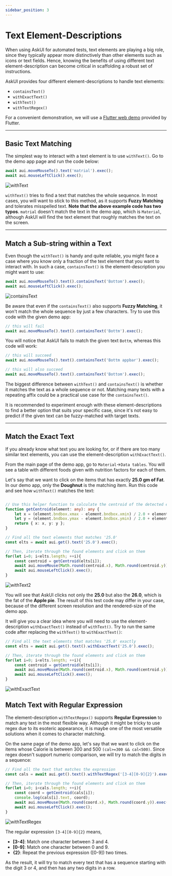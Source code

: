 ```yaml
---
sidebar_position: 3
---
```


# Text Element-Descriptions

When using AskUI for automated tests, text elements are playing a big role, since they typically appear more distinctively than other elements such as icons or text fields. Hence, knowing the benefits of using different text element-description can become critical in scaffolding a robust set of instructions.

AskUI provides four different element-descriptions to handle text elements:

- `containsText()`
- `withExactText()`
- `withText()`
- `withTextRegex()`

For a convenient demonstration, we will use a [Flutter web demo](https://gallery.flutter.dev/#/demo) provided by Flutter. 

------

## Basic Text Matching

The simplest way to interact with a text element is to use `withText()`. Go to the demo app page and run the code below:

```ts
await aui.moveMouseTo().text('matrial').exec();
await aui.mouseLeftClick().exec();
```

![withText](/img/gif/withText.gif)

`withText()` tries to find a text that matches the whole sequence. In most cases, you will want to stick to this method, as it supports **Fuzzy Matching** and tolerates misspelled text. **Note that the above example code has two typos**. `matrial` doesn't match the text in the demo app, which is `Material`, although AskUI will find the text element that roughly matches the text on the screen.

------

## Match a Sub-string within a Text

Even though the `withText()` is handy and quite reliable, you might face a case where you know only a fraction of the text element that you want to interact with. In such a case, `containsText()` is the element-description you might want to use:

```ts
await aui.moveMouseTo().text().containsText('Bottom').exec();
await aui.mouseLeftClick().exec();
```

![containsText](/img/gif/containsText.gif)

Be aware that even if the `containsText()` also supports **Fuzzy Matching**, it won't match the whole sequence by just a few characters. Try to use this code with the given demo app:

```ts
// this will fail
await aui.moveMouseTo().text().containsText('Bottm').exec(); 
```

You will notice that AskUI fails to match the given text `Bottm`, whereas this code will work:

```ts
// this will succeed
await aui.moveMouseTo().text().containsText('Bottm appbar').exec();

// this will also succeed
await aui.moveMouseTo().text().containsText('Bottom').exec(); 
```

The biggest difference between `withText()` and `containsText()` is whether it matches the text as a whole sequence or not. Matching many texts with a repeating affix could be a practical use case for the `containsText()`.

It is recommended to experiment enough with these element-descriptions to find a better option that suits your specific case, since it's not easy to predict if the given text can be fuzzy-matched with target texts.

------

## Match the Exact Text

If you already know what text you are looking for, or if there are too many similar text elements, you can use the element-description `withExactText()`.

From the main page of the demo app, go to `Material`->`Data tables`. You will see a table with different foods given with nutrition factors for each of them.

Let's say that we want to click on the items that has exactly **25.0 gm of Fat**. In our demo app, only the **Doughnut** is the matching item. Run this code and see how `withText()` matches the text:

```ts

// Use this helper function to calculate the centroid of the detected elements.
function getCentroid(element: any): any {
    let x = (element.bndbox.xmax - element.bndbox.xmin) / 2.0 + element.bndbox.xmin;
    let y = (element.bndbox.ymax - element.bndbox.ymin) / 2.0 + element.bndbox.ymin;
    return { x: x, y: y };
}

// Find all the text elements that matches '25.0'
const elts = await aui.get().text('25.0').exec();

// Then, iterate through the found elements and click on them
for(let i=0; i<elts.length; ++i){
    const centroid = getCentroid(elts[i]);
    await aui.moveMouse(Math.round(centroid.x), Math.round(centroid.y)).exec();
    await aui.mouseLeftClick().exec();
}

```

![withText2](/img/gif/withText2.gif)

You will see that AskUI clicks not only the **25.0** but also the **26.0**, which is the fat of the **Apple pie**. The result of this test code may differ in your case, because of the different screen resolution and the rendered-size of the demo app.

It will give you a clear idea where you will need to use the element-description `withExactText()` instead of `withText()`. Try to run the same code after replacing the `withText()` to `withExactText()`:

```ts
// Find all the text elements that matches '25.0' exactly
const elts = await aui.get().text().withExactText('25.0').exec();

// Then, iterate through the found elements and click on them
for(let i=0; i<elts.length; ++i){
    const centroid = getCentroid(elts[i]);
    await aui.moveMouse(Math.round(centroid.x), Math.round(centroid.y)).exec();
    await aui.mouseLeftClick().exec();
}
```

![withExactText](/img/gif/withExactText.gif)

## Match Text with Regular Expression

The element-description `withTextRegex()` supports **Regular Expression** to match any text in the most flexible way. Although it might be tricky to use regex due to its esoteric appearance, it is maybe one of the most versatile solutions when it comes to character matching.

On the same page of the demo app, let's say that we want to click on the items whose Calorie is between 300 and 500 `(cal>=300 && cal<500)`. Since regex doesn't support numeric comparison, we will try to match the digits in a sequence:

```ts
// Find all the text that matches the expression
const cals = await aui.get().text().withTextRegex('[3-4][0-9]{2}').exec();

// Then, iterate through the found elements and click on them
for(let i=0; i<cals.length; ++i){
    const coord = getCentroid(cals[i]);
    console.log(cals[i].text, coord);
    await aui.moveMouse(Math.round(coord.x), Math.round(coord.y)).exec();
    await aui.mouseLeftClick().exec();
}
```

![withTextRegex](/img/gif/withTextRegex.gif)

The regular expression `[3-4][0-9]{2}` means,
- **[3-4]**: Match one character between 3 and 4.
- **[0-9]**: Match one character between 0 and 9.
- **{2}**: Repeat the previous expression ([0-9]) two times.

As the result, it will try to match every text that has a sequence starting with the digit 3 or 4, and then has any two digits in a row.
